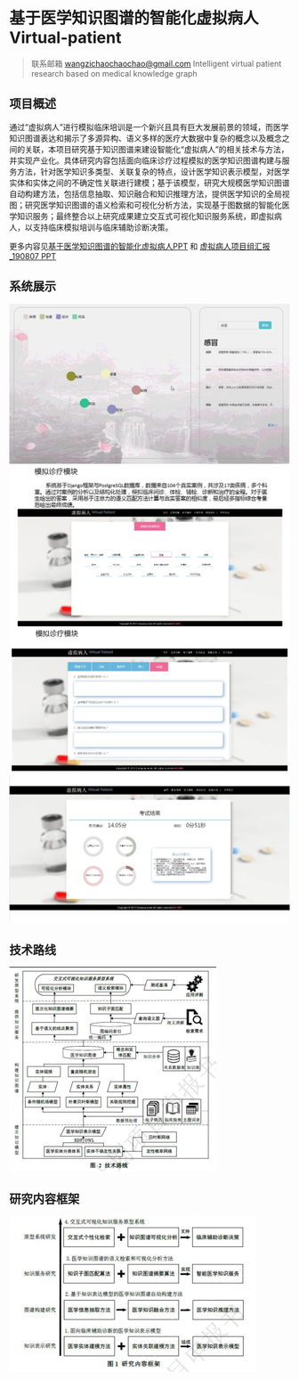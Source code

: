 # 基于医学知识图谱的智能化虚拟病人 Virtual-patient 
> 联系邮箱 wangzichaochaochao@gmail.com
Intelligent virtual patient research based on medical knowledge graph


## 项目概述
通过“虚拟病人”进行模拟临床培训是一个新兴且具有巨大发展前景的领域，而医学知识图谱表达和揭示了多源异构、语义多样的医疗大数据中复杂的概念以及概念之间的关联，本项目研究基于知识图谱来建设智能化“虚拟病人”的相关技术与方法，并实现产业化。具体研究内容包括面向临床诊疗过程模拟的医学知识图谱构建与服务方法，针对医学知识多类型、关联复杂的特点，设计医学知识表示模型，对医学实体和实体之间的不确定性关联进行建模；基于该模型，研究大规模医学知识图谱自动构建方法，包括信息抽取、知识融合和知识推理方法，提供医学知识的全局视图；研究医学知识图谱的语义检索和可视化分析方法，实现基于图数据的智能化医学知识服务；最终整合以上研究成果建立交互式可视化知识服务系统，即虚拟病人，以支持临床模拟培训与临床辅助诊断决策。

更多内容见[基于医学知识图谱的智能化虚拟病人PPT](基于医学知识图谱的智能化虚拟病人.pptx) 和 [虚拟病人项目组汇报_190807 PPT](虚拟病人项目组汇报_190807.pptx)

## 系统展示

![](图片/医学词典展示.gif)
![](图片/模拟诊疗模块展示.png)
![](图片/模拟诊疗模块展示2.png)
![](图片/模拟诊疗模块展示3.png)

## 技术路线
![](图片/技术路线.png)

## 研究内容框架
![](图片/研究内容框架.png)
